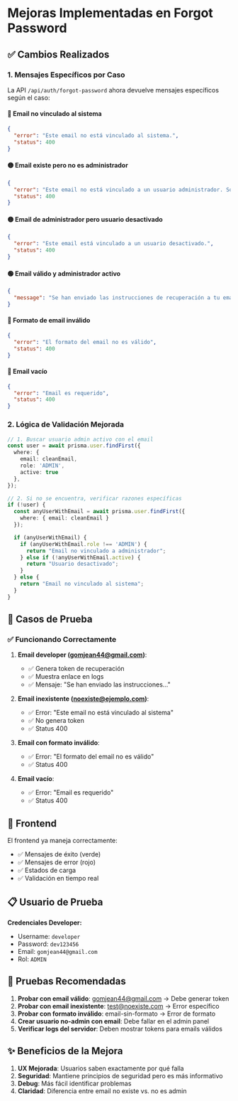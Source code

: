 # Mejoras Implementadas en Forgot Password

## ✅ Cambios Realizados

### 1. Mensajes Específicos por Caso
La API `/api/auth/forgot-password` ahora devuelve mensajes específicos según el caso:

#### 🔴 **Email no vinculado al sistema**
```json
{
  "error": "Este email no está vinculado al sistema.",
  "status": 400
}
```

#### 🟡 **Email existe pero no es administrador**
```json
{
  "error": "Este email no está vinculado a un usuario administrador. Solo los administradores pueden recuperar su contraseña por email.",
  "status": 400
}
```

#### 🟡 **Email de administrador pero usuario desactivado**
```json
{
  "error": "Este email está vinculado a un usuario desactivado.",
  "status": 400
}
```

#### 🟢 **Email válido y administrador activo**
```json
{
  "message": "Se han enviado las instrucciones de recuperación a tu email."
}
```

#### 🔴 **Formato de email inválido**
```json
{
  "error": "El formato del email no es válido",
  "status": 400
}
```

#### 🔴 **Email vacío**
```json
{
  "error": "Email es requerido",
  "status": 400
}
```

### 2. Lógica de Validación Mejorada

```typescript
// 1. Buscar usuario admin activo con el email
const user = await prisma.user.findFirst({
  where: { 
    email: cleanEmail,
    role: 'ADMIN',
    active: true
  },
});

// 2. Si no se encuentra, verificar razones específicas
if (!user) {
  const anyUserWithEmail = await prisma.user.findFirst({
    where: { email: cleanEmail }
  });

  if (anyUserWithEmail) {
    if (anyUserWithEmail.role !== 'ADMIN') {
      return "Email no vinculado a administrador";
    } else if (!anyUserWithEmail.active) {
      return "Usuario desactivado";
    }
  } else {
    return "Email no vinculado al sistema";
  }
}
```

## 🎯 Casos de Prueba

### ✅ Funcionando Correctamente

1. **Email developer (gomjean44@gmail.com)**:
   - ✅ Genera token de recuperación
   - ✅ Muestra enlace en logs
   - ✅ Mensaje: "Se han enviado las instrucciones..."

2. **Email inexistente (noexiste@ejemplo.com)**:
   - ✅ Error: "Este email no está vinculado al sistema"
   - ✅ No genera token
   - ✅ Status 400

3. **Email con formato inválido**:
   - ✅ Error: "El formato del email no es válido"
   - ✅ Status 400

4. **Email vacío**:
   - ✅ Error: "Email es requerido"
   - ✅ Status 400

## 🔄 Frontend

El frontend ya maneja correctamente:
- ✅ Mensajes de éxito (verde)
- ✅ Mensajes de error (rojo)
- ✅ Estados de carga
- ✅ Validación en tiempo real

## 📋 Usuario de Prueba

**Credenciales Developer:**
- Username: `developer`
- Password: `dev123456`
- Email: `gomjean44@gmail.com`
- Rol: `ADMIN`

## 🚀 Pruebas Recomendadas

1. **Probar con email válido**: gomjean44@gmail.com → Debe generar token
2. **Probar con email inexistente**: test@noexiste.com → Error específico
3. **Probar con formato inválido**: email-sin-formato → Error de formato
4. **Crear usuario no-admin con email**: Debe fallar en el admin panel
5. **Verificar logs del servidor**: Deben mostrar tokens para emails válidos

## ✨ Beneficios de la Mejora

1. **UX Mejorada**: Usuarios saben exactamente por qué falla
2. **Seguridad**: Mantiene principios de seguridad pero es más informativo
3. **Debug**: Más fácil identificar problemas
4. **Claridad**: Diferencia entre email no existe vs. no es admin
